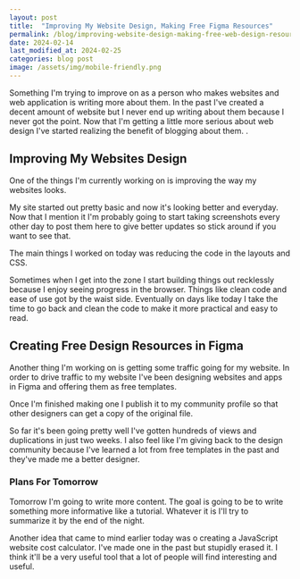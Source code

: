 ```yaml
---
layout: post
title:  "Improving My Website Design, Making Free Figma Resources"
permalink: /blog/improving-website-design-making-free-web-design-resources/
date: 2024-02-14
last_modified_at: 2024-02-25
categories: blog post
image: /assets/img/mobile-friendly.png
---
```


Something I'm trying to improve on as a person who makes websites and web application is writing more about them. In the past I've created a decent amount of website but I never end up writing about them because I never got the point. Now that I'm getting a little more serious about web design I've started realizing the benefit of blogging about them. .

## Improving My Websites Design
One of the things I'm currently working on is improving the way my websites looks.

My site started out pretty basic and now it's looking better and everyday. Now that I mention it I'm probably going to start taking screenshots every other day to post them here to give better updates so stick around if you want to see that. 

The main things I worked on today was reducing the code in the layouts and CSS.

Sometimes when I get into the zone I start building things out recklessly because I enjoy seeing progress in the browser. Things like clean code and ease of use got by the waist side. Eventually on days like today I take the time to go back and clean the code to make it more practical and easy to read.

## Creating Free Design Resources in Figma
Another thing I'm working on is getting some traffic going for my website. In order to drive traffic to my website I've been designing websites and apps in Figma and offering them as free templates. 

Once I'm finished making one I publish it to my community profile so that other designers can get a copy of the original file.

So far it's been going pretty well I've gotten hundreds of views and duplications in just two weeks. I also feel like I'm giving back to the design community because I've learned a lot from free templates in the past and they've made me a better designer.

### Plans For Tomorrow 

Tomorrow I'm going to write more content. The goal is going to be to write something more informative like a tutorial.  Whatever it is I'll try to summarize it by the end of the night. 

Another idea that came to mind earlier today was o creating a JavaScript website cost calculator.  I've made one in the past but stupidly erased it. I think it'll be a very useful tool that a lot of people will find interesting and useful.

